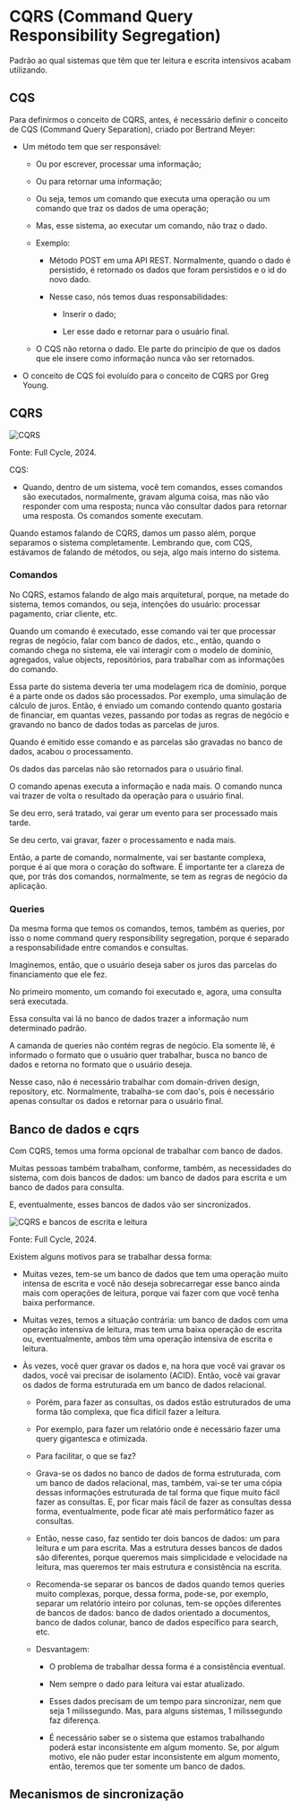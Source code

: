 # CQRS (Command Query Responsibility Segregation)

Padrão ao qual sistemas que têm que ter leitura e escrita intensivos acabam utilizando.

## CQS

Para definirmos o conceito de CQRS, antes, é necessário definir o conceito de CQS (Command Query Separation), criado por Bertrand Meyer:

- Um método tem que ser responsável:
    
    - Ou por escrever, processar uma informação;

    - Ou para retornar uma informação;

    - Ou seja, temos um comando que executa uma operação ou um comando que traz os dados de uma operação;

    - Mas, esse sistema, ao executar um comando, não traz o dado.

    - Exemplo:

        - Método POST em uma API REST. Normalmente, quando o dado é persistido, é retornado os dados que foram persistidos e o id do novo dado.

        - Nesse caso, nós temos duas responsabilidades: 

            - Inserir o dado;

            - Ler esse dado e retornar para o usuário final.

    - O CQS não retorna o dado. Ele parte do princípio de que os dados que ele insere como informação nunca vão ser retornados.

- O conceito de CQS foi evoluído para o conceito de CQRS por Greg Young.

## CQRS

![CQRS](/10microsservicoesearquiteturabaseadaaeventos/imagens/cqrs.png)
<p align="left">Fonte: Full Cycle, 2024.</p>

CQS:

- Quando, dentro de um sistema, você tem comandos, esses comandos são executados, normalmente, gravam alguma coisa, mas não vão responder com uma resposta; nunca vão consultar dados para retornar uma resposta. Os comandos somente executam.

Quando estamos falando de CQRS, damos um passo além, porque separamos o sistema completamente. Lembrando que, com CQS, estávamos de falando de métodos, ou seja, algo mais interno do sistema.

### Comandos

No CQRS, estamos falando de algo mais arquitetural, porque, na metade do sistema, temos comandos, ou seja, intenções do usuário: processar pagamento, criar cliente, etc.

Quando um comando é executado, esse comando vai ter que processar regras de negócio, falar com banco de dados, etc., então, quando o comando chega no sistema, ele vai interagir com o modelo de domínio, agregados, value objects, repositórios, para trabalhar com as informações do comando.

Essa parte do sistema deveria ter uma modelagem rica de domínio, porque é a parte onde os dados são processados. Por exemplo, uma simulação de cálculo de juros. Então, é enviado um comando contendo quanto gostaria de financiar, em quantas vezes, passando por todas as regras de negócio e gravando no banco de dados todas as parcelas de juros. 

Quando é emitido esse comando e as parcelas são gravadas no banco de dados, acabou o processamento.

Os dados das parcelas não são retornados para o usuário final.

O comando apenas executa a informação e nada mais. O comando nunca vai trazer de volta o resultado da operação para o usuário final.

Se deu erro, será tratado, vai gerar um evento para ser processado mais tarde.

Se deu certo, vai gravar, fazer o processamento e nada mais.

Então, a parte de comando, normalmente, vai ser bastante complexa, porque é aí que mora o coração do software. É importante ter a clareza de que, por trás dos comandos, normalmente, se tem as regras de negócio da aplicação.

### Queries

Da mesma forma que temos os comandos, temos, também as queries, por isso o nome command query responsibility segregation, porque é separado a responsabilidade entre comandos e consultas.

Imaginemos, então, que o usuário deseja saber os juros das parcelas do financiamento que ele fez.

No primeiro momento, um comando foi executado e, agora, uma consulta será executada.

Essa consulta vai lá no banco de dados trazer a informação num determinado padrão.

A camanda de queries não contém regras de negócio. Ela somente lê, é informado o formato que o usuário quer trabalhar, busca no banco de dados e retorna no formato que o usuário deseja.

Nesse caso, não é necessário trabalhar com domain-driven design, repository, etc. Normalmente, trabalha-se com dao's, pois é necessário apenas consultar os dados e retornar para o usuário final.

## Banco de dados e cqrs

Com CQRS, temos uma forma opcional de trabalhar com banco de dados.

Muitas pessoas também trabalham, conforme, também, as necessidades do sistema, com dois bancos de dados: um banco de dados para escrita e um banco de dados para consulta.

E, eventualmente, esses bancos de dados vão ser sincronizados.

![CQRS e bancos de escrita e leitura](/10microsservicoesearquiteturabaseadaaeventos/imagens/cqrs_bancos_escrita_leitura.png)
<p align="left">Fonte: Full Cycle, 2024.</p>

Existem alguns motivos para se trabalhar dessa forma:

- Muitas vezes, tem-se um banco de dados que tem uma operação muito intensa de escrita e você não deseja sobrecarregar esse banco ainda mais com operações de leitura, porque vai fazer com que você tenha baixa performance.

- Muitas vezes, temos a situação contrária: um banco de dados com uma operação intensiva de leitura, mas tem uma baixa operação de escrita ou, eventualmente, ambos têm uma operação intensiva de escrita e leitura.

- Às vezes, você quer gravar os dados e, na hora que você vai gravar os dados, você vai precisar de isolamento (ACID). Então, você vai gravar os dados de forma estruturada em um banco de dados relacional.

    - Porém, para fazer as consultas, os dados estão estruturados de uma forma tão complexa, que fica difícil fazer a leitura.

    - Por exemplo, para fazer um relatório onde é necessário fazer uma query gigantesca e otimizada.

    - Para facilitar, o que se faz? 

    - Grava-se os dados no banco de dados de forma estruturada, com um banco de dados relacional, mas, também, vai-se ter uma cópia dessas informações estruturada de tal forma que fique muito fácil fazer as consultas. E, por ficar mais fácil de fazer as consultas dessa forma, eventualmente, pode ficar até mais performático fazer as consultas.

    - Então, nesse caso, faz sentido ter dois bancos de dados: um para leitura e um para escrita. Mas a estrutura desses bancos de dados são diferentes, porque queremos mais simplicidade e velocidade na leitura, mas queremos ter mais estrutura e consistência na escrita.

    - Recomenda-se separar os bancos de dados quando temos queries muito complexas, porque, dessa forma, pode-se, por exemplo, separar um relatório inteiro por colunas, tem-se opções diferentes de bancos de dados: banco de dados orientado a documentos, banco de dados colunar, banco de dados específico para search, etc.

    - Desvantagem:

        - O problema de trabalhar dessa forma é a consistência eventual.

        - Nem sempre o dado para leitura vai estar atualizado.

        - Esses dados precisam de um tempo para sincronizar, nem que seja 1 milissegundo. Mas, para alguns sistemas, 1 milissegundo faz diferença.

        - É necessário saber se o sistema que estamos trabalhando poderá estar inconsistente em algum momento. Se, por algum motivo, ele não puder estar inconsistente em algum momento, então, teremos que ter somente um banco de dados.

## Mecanismos de sincronização



